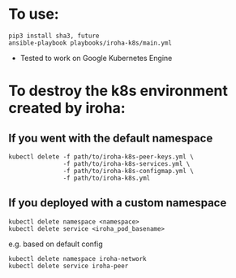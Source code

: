 # To use:

```
pip3 install sha3, future
ansible-playbook playbooks/iroha-k8s/main.yml

```
* Tested to work on Google Kubernetes Engine


# To destroy the k8s environment created by iroha:

## If you went with the default namespace
```
kubectl delete -f path/to/iroha-k8s-peer-keys.yml \
               -f path/to/iroha-k8s-services.yml \
               -f path/to/iroha-k8s-configmap.yml \
               -f path/to/iroha-k8s.yml
```

## If you deployed with a custom namespace
```
kubectl delete namespace <namespace>
kubectl delete service <iroha_pod_basename>
```
e.g. based on default config
```
kubectl delete namespace iroha-network
kubectl delete service iroha-peer
```
